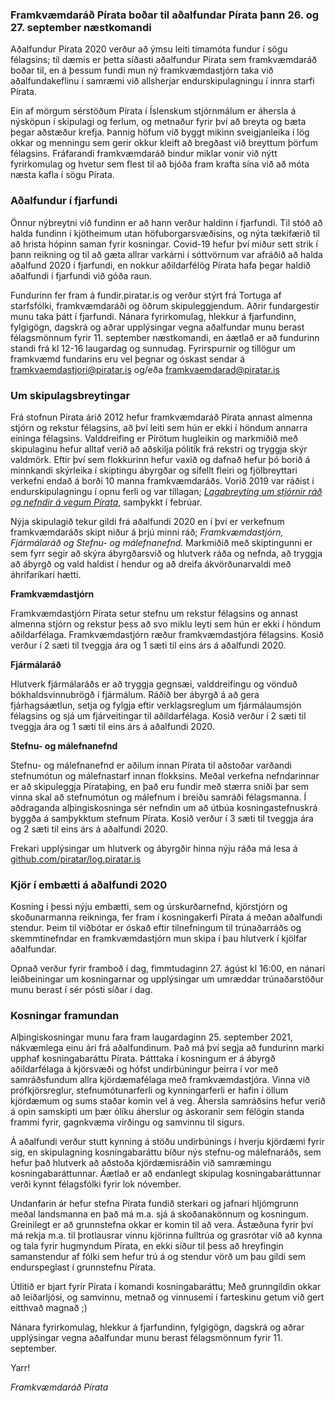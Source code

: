 ### Framkvæmdaráð Pírata boðar til aðalfundar Pírata þann 26. og 27. september næstkomandi

Aðalfundur Pírata 2020 verður að ýmsu leiti tímamóta fundur í sögu félagsins; til dæmis er þetta síðasti aðalfundur Pírata sem framkvæmdaráð boðar til, en á þessum fundi mun ný framkvæmdastjórn taka við aðalfundakeflinu í samræmi við allsherjar endurskipulagningu í innra starfi Pírata.

Ein af mörgum sérstöðum Pírata í Íslenskum stjórnmálum er áhersla á nýsköpun í skipulagi og ferlum, og metnaður fyrir því að breyta og bæta þegar aðstæður krefja. Þannig höfum við byggt mikinn sveigjanleika í lög okkar og menningu sem gerir okkur kleift að bregðast við breyttum þörfum félagsins. Fráfarandi framkvæmdaráð bindur miklar vonir við nýtt fyrirkomulag og hvetur sem flest til að bjóða fram krafta sína við að móta næsta kafla í sögu Pírata.

### **Aðalfundur í fjarfundi**

Önnur nýbreytni við fundinn er að hann verður haldinn í fjarfundi. Til stóð að halda fundinn í kjötheimum utan höfuborgarsvæðisins, og nýta tækifærið til að hrista hópinn saman fyrir kosningar. Covid-19 hefur því miður sett strik í þann reikning og til að gæta allrar varkárni í sóttvörnum var afráðið að halda aðalfund 2020 í fjarfundi, en nokkur aðildarfélög Pírata hafa þegar haldið aðalfundi í fjarfundi við góða raun.

Fundurinn fer fram á fundir.piratar.is og verður stýrt frá Tortuga af starfsfólki, framkvæmdaráði og öðrum skipuleggjendum. Aðrir fundargestir munu taka þátt í fjarfundi. Nánara fyrirkomulag, hlekkur á fjarfundinn, fylgigögn, dagskrá og aðrar upplýsingar vegna aðalfundar munu berast félagsmönnum fyrir 11. september næstkomandi, en áætlað er að fundurinn standi frá kl 12-16 laugardag og sunnudag. Fyrirspurnir og tillögur um framkvæmd fundarins eru vel þegnar og óskast sendar á framkvaemdastjori@piratar.is og/eða framkvaemdarad@piratar.is

### **Um skipulagsbreytingar**

Frá stofnun Pírata árið 2012 hefur framkvæmdaráð Pírata annast almenna stjórn og rekstur félagsins, að því leiti sem hún er ekki í höndum annarra eininga félagsins. Valddreifing er Pírötum hugleikin og markmiðið með skipulaginu hefur alltaf verið að aðskilja pólitík frá rekstri og tryggja skýr valdmörk. Eftir því sem flokkurinn hefur vaxið og dafnað hefur þó borið á minnkandi skýrleika í skiptingu ábyrgðar og sífellt fleiri og fjölbreyttari verkefni endað á borði 10 manna framkvæmdaráðs. Vorið 2019 var ráðist í endurskipulagningu í opnu ferli og var tillagan; *[Lagabreyting um stjórnir ráð og nefndir á vegum Pírata](https://x.piratar.is/polity/1/issue/421/)*[,](https://x.piratar.is/polity/1/issue/421/) samþykkt í febrúar.

Nýja skipulagið tekur gildi frá aðalfundi 2020 en í því er verkefnum framkvæmdaráðs skipt niður á þrjú minni ráð; *Framkvæmdastjórn, Fjármálaráð og Stefnu- og málefnanefnd.* Markmiðið með skiptingunni er sem fyrr segir að skýra ábyrgðarsvið og hlutverk ráða og nefnda, að tryggja að ábyrgð og vald haldist í hendur og að dreifa ákvörðunarvaldi með áhrifaríkari hætti.

**Framkvæmdastjórn**

Framkvæmdastjórn Pírata setur stefnu um rekstur félagsins og annast almenna stjórn og rekstur þess að svo miklu leyti sem hún er ekki í höndum aðildarfélaga. Framkvæmdastjórn ræður framkvæmdastjóra félagsins. Kosið verður í 2 sæti til tveggja ára og 1 sæti til eins árs á aðalfundi 2020.

**Fjármálaráð**

Hlutverk fjármálaráðs er að tryggja gegnsæi, valddreifingu og vönduð bókhaldsvinnubrögð í fjármálum. Ráðið ber ábyrgð á að gera fjárhagsáætlun, setja og fylgja eftir verklagsreglum um fjármálaumsjón félagsins og sjá um fjárveitingar til aðildarfélaga. Kosið verður í 2 sæti til tveggja ára og 1 sæti til eins árs á aðalfundi 2020.

**Stefnu- og málefnanefnd**

Stefnu- og málefnanefnd er aðilum innan Pírata til aðstoðar varðandi stefnumótun og málefnastarf innan flokksins. Meðal verkefna nefndarinnar er að skipuleggja Pírataþing, en það eru fundir með stærra sniði þar sem vinna skal að stefnumótun og málefnum í breiðu samráði félagsmanna. Í aðdraganda alþingiskosninga sér nefndin um að útbúa kosningastefnuskrá byggða á samþykktum stefnum Pírata. Kosið verður í 3 sæti til tveggja ára og 2 sæti til eins árs á aðalfundi 2020.

Frekari upplýsingar um hlutverk og ábyrgðir hinna nýju ráða má lesa á [github.com/piratar/log.piratar.is ](https://github.com/piratar/log.piratar.is/blob/master/L%C3%B6g%20og%20rekstrarstefnur%20P%C3%ADrata/L%C3%B6g%20P%C3%ADrata%20%C3%81%20%C3%8Dslandi.md)

### **Kjör í embætti á aðalfundi 2020**

Kosning í þessi nýju embætti, sem og úrskurðarnefnd, kjörstjórn og skoðunarmanna reikninga, fer fram í kosningakerfi Pírata á meðan aðalfundi stendur. Þeim til viðbótar er óskað eftir tilnefningum til trúnaðarráðs og skemmtinefndar en framkvæmdastjórn mun skipa í þau hlutverk í kjölfar aðalfundar.

Opnað verður fyrir framboð í dag, fimmtudaginn 27. ágúst kl 16:00, en nánari leiðbeiningar um kosningarnar og upplýsingar um umræddar trúnaðarstöður munu berast í sér pósti síðar í dag.

### **Kosningar framundan**

Alþingiskosningar munu fara fram laugardaginn 25. september 2021, nákvæmlega einu ári frá aðalfundinum. Það má því segja að fundurinn marki upphaf kosningabaráttu Pírata. Þátttaka í kosningum er á ábyrgð aðildarfélaga á kjörsvæði og hófst undirbúningur þeirra í vor með samráðsfundum allra kjördæmafélaga með framkvæmdastjóra. Vinna við prófkjörsreglur, stefnumótunarferli og kynningarferli er hafin í öllum kjördæmum og sums staðar komin vel á veg. Áhersla samráðsins hefur verið á opin samskipti um þær ólíku áherslur og áskoranir sem félögin standa frammi fyrir, gagnkvæma virðingu og samvinnu til sigurs.

Á aðalfundi verður stutt kynning á stöðu undirbúnings í hverju kjördæmi fyrir sig, en skipulagning kosningabaráttu bíður nýs stefnu-og málefnaráðs, sem hefur það hlutverk að aðstoða kjördæmisráðin við samræmingu kosningabaráttunnar. Áætlað er að endanlegt skipulag kosningabaráttunnar verði kynnt félagsfólki fyrir lok nóvember.

Undanfarin ár hefur stefna Pírata fundið sterkari og jafnari hljómgrunn meðal landsmanna en það má m.a. sjá á skoðanakönnum og kosningum. Greinilegt er að grunnstefna okkar er komin til að vera. Ástæðuna fyrir því má rekja m.a. til þrotlausrar vinnu kjörinna fulltrúa og grasrótar við að kynna og tala fyrir hugmyndum Pírata, en ekki síður til þess að hreyfingin samanstendur af fólki sem hefur trú á og stendur vörð um þau gildi sem endurspeglast í grunnstefnu Pírata.

Útlitið er bjart fyrir Pírata í komandi kosningabaráttu; Með grunngildin okkar að leiðarljósi, og samvinnu, metnað og vinnusemi í farteskinu getum við gert eitthvað magnað ;)

Nánara fyrirkomulag, hlekkur á fjarfundinn, fylgigögn, dagskrá og aðrar upplýsingar vegna aðalfundar munu berast félagsmönnum fyrir 11. september.

Yarr!

*Framkvæmdaráð Pírata*